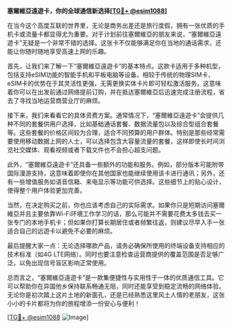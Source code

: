 **塞爾維亞遠遊卡，你的全球通信新选择[[TG💪+ @esim1088](https://t.me/s/esim1088)]**

在当今这个高度互联的世界里，无论是商务出差还是旅行度假，拥有一张优质的手机卡或流量卡都显得尤为重要。对于计划前往塞爾維亞的朋友来说，“塞爾維亞遠遊卡”无疑是一个非常不错的选择。这张卡不仅能够满足你在当地的通话需求，还能让你随时随地享受高速上网的乐趣。

首先，让我们来了解一下“塞爾維亞遠遊卡”的基本特点。这款卡适用于多种机型，包括支持eSIM功能的智能手机和平板电脑等设备。相较于传统的物理SIM卡，eSIM卡的优势在于其灵活性更强，无需更换实体卡片即可轻松激活服务。这意味着你可以在出发前通过网络提前订购，并在抵达塞爾維亞后迅速完成注册流程，省去了寻找当地运营商营业厅的麻烦。

接下来，我们来看看它的具体资费方案。通常情况下，“塞爾維亞遠遊卡”会提供几种不同的套餐供用户选择，比如基础通话套餐、数据流量包以及综合型组合套餐等。这些套餐的价格区间较为合理，适合不同预算的用户群体。特别是那些经常需要使用移动数据上网的人士，可以选择包含大容量流量的套餐，这样即使长时间浏览社交媒体、观看视频或者下载文件也不会担心超支问题。

此外，“塞爾維亞遠遊卡”还具备一些额外的功能和服务。例如，部分版本可能附带国际漫游支持，这意味着即使你在其他国家也能继续使用该卡进行通讯；另外，还有一些增值服务如语音信箱、来电显示等功能可供选择。这些细节上的贴心设计，使得整个用户体验更加完善。

当然，在决定购买之前，你也应该考虑自己的实际需求。如果你只是短期访问塞爾維亞并且主要依靠Wi-Fi环境工作学习的话，那么可能并不需要花费太多钱去买一张专门的本地手机卡；但如果你打算长期居住或者频繁往返，则建议尽早入手一张适合自己的远遊卡以避免不必要的麻烦。

最后提醒大家一点：无论选择哪款产品，请务必确保所使用的终端设备支持相应的技术标准（如4G LTE网络）。同时也要注意检查运营商提供的覆盖范围是否足够广泛，以免出现信号盲区影响正常使用。

总而言之，“塞爾維亞遠遊卡”是一款集便捷性与实用性于一体的优质通信工具。它可以帮助你在异国他乡保持联系畅通无阻，同时还能享受到稳定流畅的网络体验。无论你是初次踏上这片土地的新面孔，还是已经熟悉这里风土人情的老朋友，这张小小的卡片都将为你的旅程增添一份安心与便利！

[[TG💪+ @esim1088](https://t.me/s/esim1088) ![Image](https://i.postimg.cc/4NQfJmqS/Snipaste-2025-05-13-00-14-12.png)]